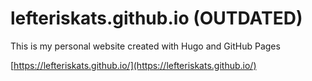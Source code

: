 # lefteriskats.github.io (OUTDATED)

This is my personal website created with Hugo and GitHub Pages

[https://lefteriskats.github.io/](https://lefteriskats.github.io/)
